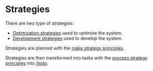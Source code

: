# Strategies

There are two type of strategies:
 * [Optimization strategies](https://github.com/esteem8app/esteem8app.github.io/tree/master/docs/work-the-system/strategies/optimization-strategies) used to optimize the system.
 * [Development strategies](https://github.com/esteem8app/esteem8app.github.io/tree/master/docs/work-the-system/strategies/development-strategies) used to develop the system.

Strategies are planned with the [make strategy principles](https://github.com/esteem8app/esteem8app.github.io/blob/master/docs/work-the-system/tools/make-strategy-principles.md).

Strategies are then transformed into tasks with the [process strategy principles](https://github.com/esteem8app/esteem8app.github.io/blob/master/docs/work-the-system/tools/process-strategy-principles.md) into [/todo](https://github.com/esteem8app/esteem8app.github.io/tree/master/docs/todo).
